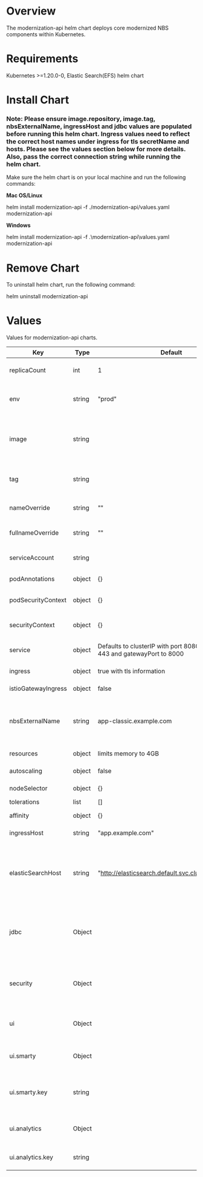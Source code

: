 # Overview

The modernization-api helm chart deploys core modernized NBS components within Kubernetes.

# Requirements

Kubernetes >=1.20.0-0,
Elastic Search(EFS) helm chart

# Install Chart

### Note: Please ensure image.repository, image.tag, nbsExternalName, ingressHost and jdbc values are populated before running this helm chart. Ingress values need to reflect the correct host names under ingress for tls secretName and hosts. Please see the values section below for more details. Also, pass the correct connection string while running the helm chart.

Make sure the helm chart is on your local machine and run the following commands:

**Mac OS/Linux**

helm install modernization-api -f ./modernization-api/values.yaml modernization-api

**Windows**

helm install modernization-api -f .\modernization-api\values.yaml modernization-api

# Remove Chart

To uninstall helm chart, run the following command:

helm uninstall modernization-api

# Values

Values for modernization-api charts.

| Key                 | Type   | Default                                                                        | Description                                                                                                                        | Required |
| ------------------- | ------ | ------------------------------------------------------------------------------ | ---------------------------------------------------------------------------------------------------------------------------------- | ------------ |
| replicaCount        | int    | 1                                                                              | Number of Pods maintained. Defaulted to 1                                                                                          | N            |
| env                 | string | "prod"                                                                         | Environment information. This can be any environment string                                                                        | N            |
| image               | string |                                                                                | Modernization-api container image. Needs to point to the latest image from the public repository                               | N            |
| tag                 | string |                                                                                | Point to release tag that needs to be installed with NBS. This is required                                                         | N            |
| nameOverride        | string | ""                                                                             | replaces name of chart on install. Not required.                                                                                   | N            |
| fullnameOverride    | string | ""                                                                             | replaces full generated name on install. Not required.                                                                             | N            |
| serviceAccount      | string |                                                                                | Used to created a service account. Not required.                                                                                   | N            |
| podAnnotations      | object | {}                                                                             | Attach metadata. Not required.                                                                                                     | N            |
| podSecurityContext  | object | {}                                                                             | Defines privilege and access control. Not Required                                                                                 | N            |
| securityContext     | object | {}                                                                             | Defines privilege and access control. Not Required                                                                                 | N            |
| service             | object | Defaults to clusterIP with port 8080, httpsport to 443 and gatewayPort to 8000 | Configures service ClusterIP with some ports                                                                                       | N            |
| ingress             | object | true with tls information                                                      | Creation of NGINX Ingress resource                                                                                                 | N            |
| istioGatewayIngress | object | false                                                                          | Creation of IstioGatewayIngress                                                                                                    | N            |
| nbsExternalName     | string | app-classic.example.com                                                        | Defines DNS record of the legacy application. Change this to point to legacy NBS host name                                       | N            |
| resources           | object | limits memory to 4GB                                                           | Enable default resources                                                                                                           | N            |
| autoscaling         | object | false                                                                          | Kubernetes POD autoscaler                                                                                                          | N            |
| nodeSelector        | object | {}                                                                             | Node assignment to Pod                                                                                                             | N            |
| tolerations         | list   | []                                                                             | Set Pod tolerations                                                                                                                | N            |
| affinity            | object | {}                                                                             | Define needed contraints                                                                                                           | N            |
| ingressHost         | string | "app.example.com"                                                              | configure ingress hostname                                                                                                         | N            |
| elasticSearchHost   | string | "<http://elasticsearch.default.svc.cluster.local:9200>"                        | Elastic search host. Default values should work, no changes needed unless there is a change in the elastic search deployment name. | N            |
| jdbc                | Object |                                                                                | Java database connection. This is required. This needs to updated. See values.yaml for descriptions of supplied values.            | Y            |
| security            | Object |                                                                                | Used to encrypt JWT, needs to match between page builder and modernization-api. See values.yaml                                 | Y            |
| ui                  | Object |                                                                                | Environment specific values that are provided to the modernization-ui                                                              | N            |
| ui.smarty           | Object |                                                                                | Settings for the Smarty API used by the modernization-ui                                                                           | N            |
| ui.smarty.key       | string |                                                                                | The embedded key used to authenticate the PostHog analytics client                                                                 | N            |
| ui.analytics        | Object |                                                                                | Settings for the analytics used by the modernization-ui                                                                            | N            |
| ui.analytics.key    | string |                                                                                | The key used to authenticate the PostHog client                                                                                    | N            |
